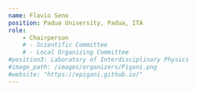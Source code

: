 ```yaml
---
name: Flavio Seno
position: Padua University, Padua, ITA
role: 
    - Chairperson
    # - Scientific Committee
    # - Local Organizing Committee
#position3: Laboratory of Interdisciplinary Physics
#image_path: /images/organizers/Pigani.png
#website: "https://epigani.github.io/"
---
```

